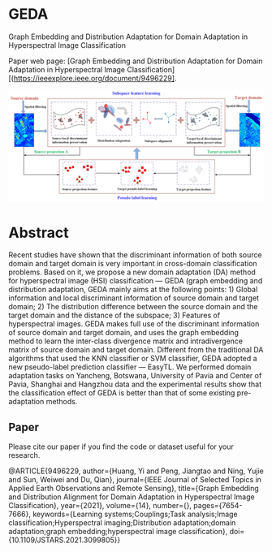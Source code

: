 # GEDA
Graph Embedding and Distribution Adaptation for Domain Adaptation in Hyperspectral Image Classification

Paper web page: [Graph Embedding and Distribution Adaptation for Domain Adaptation in Hyperspectral Image Classification][(https://ieeexplore.ieee.org/document/9496229].

<p align='center'>
  <img src='figure/GEDA.png' width="800px">
</p>

# Abstract

Recent studies have shown that the discriminant information of both source domain and target domain is very important in cross-domain classification problems. Based on it, we propose a new domain adaptation (DA) method for hyperspectral image (HSI) classification — GEDA (graph embedding and distribution adaptation, GEDA mainly aims at the following points: 1) Global information and local discriminant information of source domain and target domain; 2) The distribution difference between the source domain and the target domain and the distance of the subspace; 3) Features of hyperspectral images. GEDA makes full use of the discriminant information of source domain and target domain, and uses the graph embedding method to learn the inter-class divergence matrix and intradivergence matrix of source domain and target domain. Different from the traditional DA algorithms that used the KNN classifier or SVM classifier, GEDA adopted a new pseudo-label prediction classifier — EasyTL. We performed domain adaptation tasks on Yancheng, Botswana, University of Pavia and Center of Pavia, Shanghai and Hangzhou data and the experimental results show that the classification effect of GEDA is better than that of some existing pre-adaptation methods.

## Paper

Please cite our paper if you find the code or dataset useful for your research.

@ARTICLE{9496229,
  author={Huang, Yi and Peng, Jiangtao and Ning, Yujie and Sun, Weiwei and Du, Qian},
  journal={IEEE Journal of Selected Topics in Applied Earth Observations and Remote Sensing}, 
  title={Graph Embedding and Distribution Alignment for Domain Adaptation in Hyperspectral Image Classification}, 
  year={2021},
  volume={14},
  number={},
  pages={7654-7666},
  keywords={Learning systems;Couplings;Task analysis;Image classification;Hyperspectral imaging;Distribution adaptation;domain adaptation;graph embedding;hyperspectral image classification},
  doi={10.1109/JSTARS.2021.3099805}}
